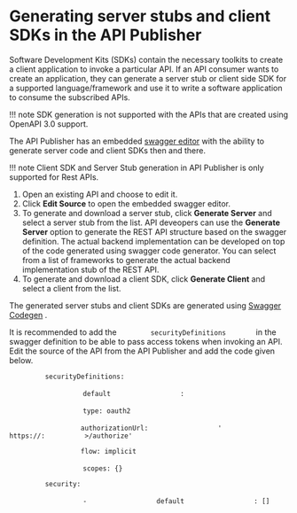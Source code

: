 # Generating server stubs and client SDKs in the API Publisher

Software Development Kits (SDKs) contain the necessary toolkits to create a client application to invoke a particular API. If an API consumer wants to create an application, they can generate a server stub or client side SDK for a supported language/framework and use it to write a software application to consume the subscribed APIs.

!!! note
SDK generation is not supported with the APIs that are created using OpenAPI 3.0 support.


The API Publisher has an embedded [swagger editor](http://editor.swagger.io/#/) with the ability to generate server code and client SDKs then and there.

!!! note
Client SDK and Server Stub generation in API Publisher is only supported for Rest APIs.


1.  Open an existing API and choose to edit it.
2.  Click **Edit Source** to open the embedded swagger editor.
3.  To generate and download a server stub, click **Generate Server** and select a server stub from the list.
    API deveopers can use the **Generate Server** option to generate the REST API structure based on the swagger definition. The actual backend implementation can be developed on top of the code generated using swagger code generator. You can select from a list of frameworks to generate the actual backend implementation stub of the REST API.
4.  To generate and download a client SDK, click **Generate Client** and select a client from the list.

The generated server stubs and client SDKs are generated using [Swagger Codegen](http://swagger.io/swagger-codegen/) .

It is recommended to add the `         securityDefinitions        ` in the swagger definition to be able to pass access tokens when invoking an API. Edit the source of the API from the API Publisher and add the code given below.

`          securityDefinitions:         `

`         ` `          default         ` `          :         `

`         ` `          type: oauth2         `

`         ` `          authorizationUrl:         ` `          '                     https://:          >/authorize'         `

`         ` `          flow: implicit         `

`         ` `          scopes: {}         `

`          security:         `

`         ` `          -         ` `          default         ` `          : []         `
